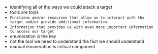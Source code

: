 - identifying all of the ways we could attack a target
- tools are tools 
- `Functions and/or resources that allow us to interact with the target and/or provide additional information.`
- `Information that provides us with even more important information to access our target`
- enumeration is the key
- not the tool we need to understand the fact we should understand
- manual enumeration is critical component 